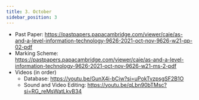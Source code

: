 ```yaml
---
title: 3. October
sidebar_position: 3
---
```


- Past Paper: https://pastpapers.papacambridge.com/viewer/caie/as-and-a-level-information-technology-9626-2021-oct-nov-9626-w21-qp-02-pdf
- Marking Scheme: https://pastpapers.papacambridge.com/viewer/caie/as-and-a-level-information-technology-9626-2021-oct-nov-9626-w21-ms-2-pdf
- Videos (in order)
    - Database: https://youtu.be/GunX4i-bCiw?si=uPokTvzpsgSF2B1O
    - Sound and Video Editing: https://youtu.be/qLbn90bTMsc?si=RG_reMsWatLkvB34
    
    